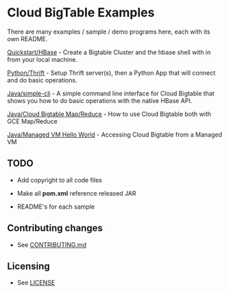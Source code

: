 # Cloud BigTable Examples

There are many examples / sample / demo programs here, each with its own README.

[Quickstart/HBase](quickstart/hbase) - Create a Bigtable Cluster and the hbase shell with in from your local machine.

[Python/Thrift](python/thrift) - Setup Thrift server(s), then a Python App that will connect and do basic operations.

[Java/simple-cli](java/simple-cli) - A simple command line interface for Cloud Bigtable that shows you how to do basic operations with the native HBase API.

[Java/Cloud Bigtable Map/Reduce](java/wordcount-mapreduce) - How to use Cloud Bigtable both with GCE Map/Reduce

[Java/Managed VM Hello World](java/managed-vms) - Accessing Cloud Bigtable from a Managed VM

## TODO
* Add copyright to all code files

* Make all **pom.xml** reference released JAR

* README's for each sample


## Contributing changes

* See [CONTRIBUTING.md](CONTRIBUTING.md)


## Licensing

* See [LICENSE](LICENSE)
